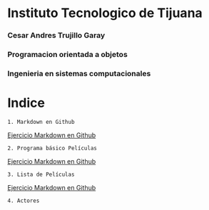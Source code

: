 # Instituto Tecnologico de Tijuana

### Cesar Andres Trujillo Garay

### Programacion orientada a objetos

### Ingenieria en sistemas computacionales

# Indice
    1. Markdown en Github 
    
[Ejercicio Markdown en Github](Setup/README.md)

    2. Programa básico Películas

[Ejercicio Markdown en Github](Programa_basico_peliculas/README.md)

    3. Lista de Películas

[Ejercicio Markdown en Github](Lista_Peliculas/README.md)

    4. Actores 
   
